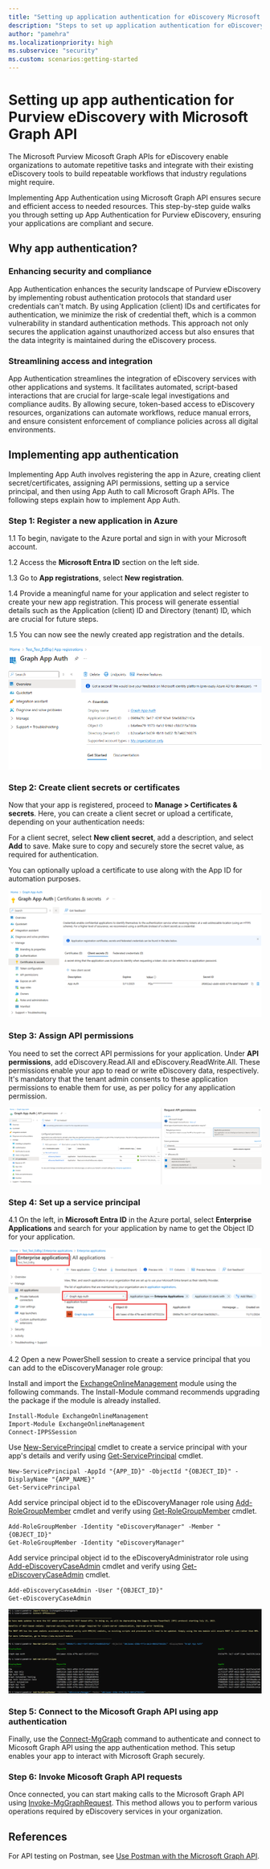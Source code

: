 ```yaml
---
title: "Setting up application authentication for eDiscovery Microsoft Graph APIs"
description: "Steps to set up application authentication for eDiscovery Microsoft Graph APIs"
author: "pamehra"
ms.localizationpriority: high
ms.subservice: "security"
ms.custom: scenarios:getting-started
---
```


# Setting up app authentication for Purview eDiscovery with Microsoft Graph API

The Microsoft Purview Micosoft Graph APIs for eDiscovery enable organizations to automate repetitive tasks and integrate with their existing eDiscovery tools to build repeatable workflows that industry regulations might require.

Implementing App Authentication using Microsoft Graph API ensures secure and efficient access to needed resources. This step-by-step guide walks you through setting up App Authentication for Purview eDiscovery, ensuring your applications are compliant and secure.

## Why app authentication?

### Enhancing security and compliance

App Authentication enhances the security landscape of Purview eDiscovery by implementing robust authentication protocols that standard user credentials can't match. By using Application (client) IDs and certificates for authentication, we minimize the risk of credential theft, which is a common vulnerability in standard authentication methods. This approach not only secures the application against unauthorized access but also ensures that the data integrity is maintained during the eDiscovery process.

### Streamlining access and integration

App Authentication streamlines the integration of eDiscovery services with other applications and systems. It facilitates automated, script-based interactions that are crucial for large-scale legal investigations and compliance audits. By allowing secure, token-based access to eDiscovery resources, organizations can automate workflows, reduce manual errors, and ensure consistent enforcement of compliance policies across all digital environments.

## Implementing app authentication

Implementing App Auth involves registering the app in Azure, creating client secret/certificates, assigning API permissions, setting up a service principal, and then using App Auth to call Microsoft Graph APIs. The following steps explain how to implement App Auth.

### Step 1: Register a new application in Azure

1.1 To begin, navigate to the Azure portal and sign in with your Microsoft account.

1.2 Access the **Microsoft Entra ID** section on the left side.

1.3 Go to **App registrations**, select **New registration**.

1.4 Provide a meaningful name for your application and select register to create your new app registration. This process will generate essential details such as the Application (client) ID and Directory (tenant) ID, which are crucial for future steps.

1.5 You can now see the newly created app registration and the details.

![Screenshot of the app registration page.](images/security-ediscovery-appauthsetup-step1.png)

### Step 2: Create client secrets or certificates

Now that your app is registered, proceed to **Manage > Certificates & secrets**. Here, you can create a client secret or upload a certificate, depending on your authentication needs:

For a client secret, select **New client secret**, add a description, and select **Add** to save. Make sure to copy and securely store the secret value, as required for authentication.

You can optionally upload a certificate to use along with the App ID for automation purposes.

![Screenshot of the app registration client secret page.](images/security-ediscovery-appauthsetup-step2.png)

### Step 3: Assign API permissions

You need to set the correct API permissions for your application. Under **API permissions**, add eDiscovery.Read.All and eDiscovery.ReadWrite.All. These permissions enable your app to read or write eDiscovery data, respectively. It's mandatory that the tenant admin consents to these application permissions to enable them for use, as per policy for any application permission.

![Screenshot of the app registration api permissions page.](images/security-ediscovery-appauthsetup-step3.png)

### Step 4: Set up a service principal

4.1 On the left, in **Microsoft Entra ID** in the Azure portal, select **Enterprise Applications** and search for your application by name to get the Object ID for your application. 

![Screenshot of the enterprise applications page.](images/security-ediscovery-appauthsetup-step4_1.png)

4.2 Open a new PowerShell session to create a service principal that you can add to the eDiscoveryManager role group:

Install and import the [ExchangeOnlineManagement](https://www.powershellgallery.com/packages/ExchangeOnlineManagement) module using the following commands. The Install-Module command recommends upgrading the package if the module is already installed.

```
Install-Module ExchangeOnlineManagement
Import-Module ExchangeOnlineManagement
Connect-IPPSSession
```

Use [New-ServicePrincipal](https://learn.microsoft.com/powershell/module/exchange/new-serviceprincipal) cmdlet to create a service principal with your app's details and verify using [Get-ServicePrincipal](https://learn.microsoft.com/powershell/module/exchange/get-serviceprincipal) cmdlet.  

```
New-ServicePrincipal -AppId "{APP_ID}" -ObjectId "{OBJECT_ID}" -DisplayName "{APP_NAME}"
Get-ServicePrincipal
```

Add service principal object id to the eDiscoveryManager role using [Add-RoleGroupMember](https://learn.microsoft.com/powershell/module/exchange/add-rolegroupmember) cmdlet and verify using [Get-RoleGroupMember](https://learn.microsoft.com/powershell/module/exchange/get-rolegroupmember) cmdlet. 

```
Add-RoleGroupMember -Identity "eDiscoveryManager" -Member "{OBJECT_ID}"
Get-RoleGroupMember -Identity "eDiscoveryManager"
```

Add service principal object id to the eDiscoveryAdministrator role using [Add-eDiscoveryCaseAdmin](https://learn.microsoft.com/powershell/module/exchange/add-ediscoverycaseadmin) cmdlet and verify using [Get-eDiscoveryCaseAdmin](https://learn.microsoft.com/powershell/module/exchange/get-ediscoverycaseadmin) cmdlet.

```
Add-eDiscoveryCaseAdmin -User "{OBJECT_ID}"
Get-eDiscoveryCaseAdmin
```

![Screenshot of the exchange online shell.](images/security-ediscovery-appauthsetup-step4_2.png)

### Step 5: Connect to the Micosoft Graph API using app authentication

Finally, use the [Connect-MgGraph](https://learn.microsoft.com/powershell/module/microsoft.graph.authentication/connect-mggraph) command to authenticate and connect to Micosoft Graph API using the app authentication method. This setup enables your app to interact with Microsoft Graph securely.

### Step 6: Invoke Micosoft Graph API requests

Once connected, you can start making calls to the Microsoft Graph API using [Invoke-MgGraphRequest](https://learn.microsoft.com/en-us/powershell/module/microsoft.graph.authentication/invoke-mggraphrequest). This method allows you to perform various operations required by eDiscovery services in your organization.

## References

For API testing on Postman, see [Use Postman with the Microsoft Graph API](https://learn.microsoft.com/graph/use-postman).

